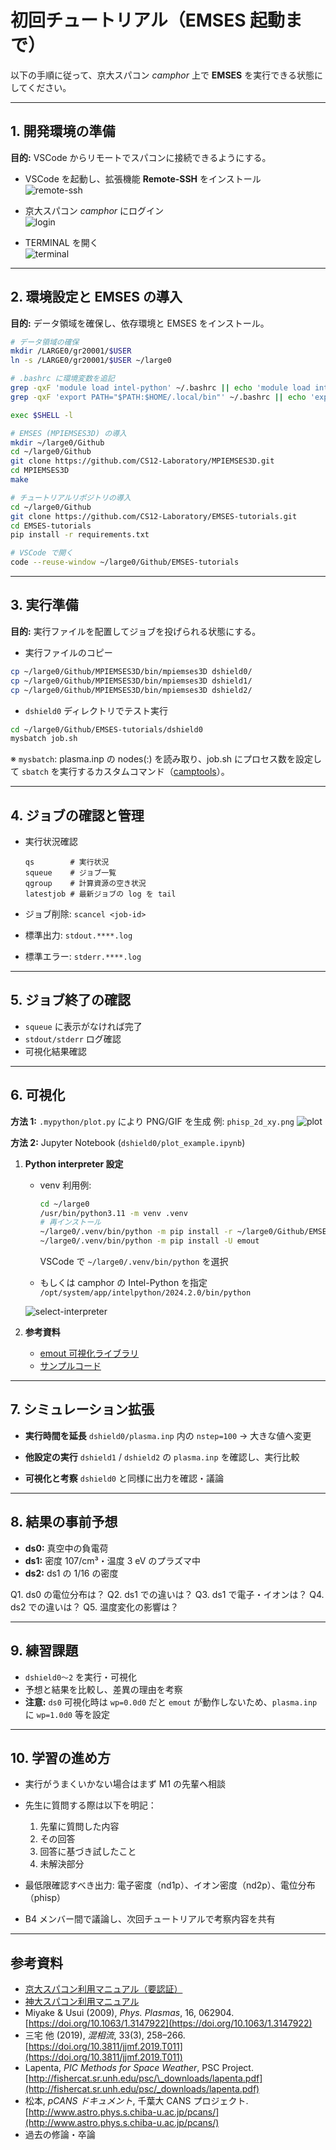 # 初回チュートリアル（EMSES 起動まで）

以下の手順に従って、京大スパコン *camphor* 上で **EMSES** を実行できる状態にしてください。

---

## 1. 開発環境の準備

**目的:** VSCode からリモートでスパコンに接続できるようにする。

- VSCode を起動し、拡張機能 **Remote-SSH** をインストール  
  ![remote-ssh](../imgs/1.png)

- 京大スパコン *camphor* にログイン  
  ![login](../imgs/2.png)

- TERMINAL を開く  
  ![terminal](../imgs/3.png)

---

## 2. 環境設定と EMSES の導入

**目的:** データ領域を確保し、依存環境と EMSES をインストール。

```bash
# データ領域の確保
mkdir /LARGE0/gr20001/$USER
ln -s /LARGE0/gr20001/$USER ~/large0

# .bashrc に環境変数を追記
grep -qxF 'module load intel-python' ~/.bashrc || echo 'module load intel-python' >> ~/.bashrc
grep -qxF 'export PATH="$PATH:$HOME/.local/bin"' ~/.bashrc || echo 'export PATH="$PATH:$HOME/.local/bin"' >> ~/.bashrc

exec $SHELL -l

# EMSES (MPIEMSES3D) の導入
mkdir ~/large0/Github
cd ~/large0/Github
git clone https://github.com/CS12-Laboratory/MPIEMSES3D.git
cd MPIEMSES3D
make

# チュートリアルリポジトリの導入
cd ~/large0/Github
git clone https://github.com/CS12-Laboratory/EMSES-tutorials.git
cd EMSES-tutorials
pip install -r requirements.txt

# VSCode で開く
code --reuse-window ~/large0/Github/EMSES-tutorials
````

---

## 3. 実行準備

**目的:** 実行ファイルを配置してジョブを投げられる状態にする。

* 実行ファイルのコピー

```bash
cp ~/large0/Github/MPIEMSES3D/bin/mpiemses3D dshield0/
cp ~/large0/Github/MPIEMSES3D/bin/mpiemses3D dshield1/
cp ~/large0/Github/MPIEMSES3D/bin/mpiemses3D dshield2/
```

* `dshield0` ディレクトリでテスト実行

```bash
cd ~/large0/Github/EMSES-tutorials/dshield0
mysbatch job.sh
```

※ `mysbatch`: plasma.inp の nodes(:) を読み取り、job.sh にプロセス数を設定して `sbatch` を実行するカスタムコマンド（[camptools](https://github.com/Nkzono99/camptools)）。

---

## 4. ジョブの確認と管理

* 実行状況確認

  ```
  qs        # 実行状況
  squeue    # ジョブ一覧
  qgroup    # 計算資源の空き状況
  latestjob # 最新ジョブの log を tail
  ```

* ジョブ削除: `scancel <job-id>`

* 標準出力: `stdout.****.log`

* 標準エラー: `stderr.****.log`

---

## 5. ジョブ終了の確認

* `squeue` に表示がなければ完了
* `stdout/stderr` ログ確認
* 可視化結果確認

---

## 6. 可視化

**方法 1:** `.mypython/plot.py` により PNG/GIF を生成
例: `phisp_2d_xy.png`
![plot](../imgs/phisp_2d_xy.png)

**方法 2:** Jupyter Notebook (`dshield0/plot_example.ipynb`)

1. **Python interpreter 設定**

   * venv 利用例:

     ```bash
     cd ~/large0
     /usr/bin/python3.11 -m venv .venv
     # 再インストール
     ~/large0/.venv/bin/python -m pip install -r ~/large0/Github/EMSES-tutorials/requirements.txt
     ~/large0/.venv/bin/python -m pip install -U emout
     ```

     VSCode で `~/large0/.venv/bin/python` を選択
   * もしくは camphor の Intel-Python を指定
     `/opt/system/app/intelpython/2024.2.0/bin/python`

   ![select-interpreter](../imgs/select_interpreter.png)

2. **参考資料**

   * [emout 可視化ライブラリ](https://github.com/Nkzono99/emout)
   * [サンプルコード](https://nbviewer.org/github/Nkzono99/examples/blob/main/examples/emout/example.ipynb)

---

## 7. シミュレーション拡張

* **実行時間を延長**
  `dshield0/plasma.inp` 内の `nstep=100` → 大きな値へ変更

* **他設定の実行**
  `dshield1` / `dshield2` の `plasma.inp` を確認し、実行比較

* **可視化と考察**
  `dshield0` と同様に出力を確認・議論

---

## 8. 結果の事前予想

* **ds0:** 真空中の負電荷
* **ds1:** 密度 107/cm³・温度 3 eV のプラズマ中
* **ds2:** ds1 の 1/16 の密度

Q1. ds0 の電位分布は？
Q2. ds1 での違いは？
Q3. ds1 で電子・イオンは？
Q4. ds2 での違いは？
Q5. 温度変化の影響は？

---

## 9. 練習課題

* `dshield0～2` を実行・可視化
* 予想と結果を比較し、差異の理由を考察
* **注意:** `ds0` 可視化時は `wp=0.0d0` だと `emout` が動作しないため、`plasma.inp` に `wp=1.0d0` 等を設定

---

## 10. 学習の進め方

* 実行がうまくいかない場合はまず M1 の先輩へ相談

* 先生に質問する際は以下を明記：

  1. 先輩に質問した内容
  2. その回答
  3. 回答に基づき試したこと
  4. 未解決部分

* 最低限確認すべき出力: 電子密度（nd1p）、イオン密度（nd2p）、電位分布（phisp）

* B4 メンバー間で議論し、次回チュートリアルで考察内容を共有

---

## 参考資料

* [京大スパコン利用マニュアル（要認証）](http://web.kudpc.kyoto-u.ac.jp/manual-new/ja)
* [神大スパコン利用マニュアル](http://www.eccse.kobe-u.ac.jp/pi-computer/)
* Miyake & Usui (2009), *Phys. Plasmas*, 16, 062904. [https://doi.org/10.1063/1.3147922](https://doi.org/10.1063/1.3147922)
* 三宅 他 (2019), *混相流*, 33(3), 258–266. [https://doi.org/10.3811/jjmf.2019.T011](https://doi.org/10.3811/jjmf.2019.T011)
* Lapenta, *PIC Methods for Space Weather*, PSC Project.
  [http://fishercat.sr.unh.edu/psc/\_downloads/lapenta.pdf](http://fishercat.sr.unh.edu/psc/_downloads/lapenta.pdf)
* 松本, *pCANS ドキュメント*, 千葉大 CANS プロジェクト.
  [http://www.astro.phys.s.chiba-u.ac.jp/pcans/](http://www.astro.phys.s.chiba-u.ac.jp/pcans/)
* 過去の修論・卒論

```
```
